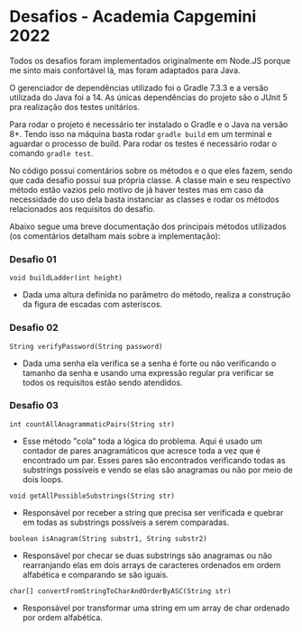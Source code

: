 # Desafios - Academia Capgemini 2022

Todos os desafios foram implementados originalmente em Node.JS porque me sinto mais confortável lá, mas foram adaptados para Java.

O gerenciador de dependências utilizado foi o Gradle 7.3.3 e a versão utilizada do Java foi a 14. As únicas dependências do projeto são o JUnit 5 pra realização dos testes unitários.

Para rodar o projeto é necessário ter instalado o Gradle e o Java na versão 8+. Tendo isso na máquina basta rodar ```gradle build``` em um terminal e aguardar o processo de build. Para rodar os testes é necessário rodar o comando ```gradle test```.

No código possui comentários sobre os métodos e o que eles fazem, sendo que cada desafio possui sua própria classe. A classe main e seu respectivo método estão vazios pelo motivo de já haver testes mas em caso da necessidade do uso dela basta instanciar as classes e rodar os métodos relacionados aos requisitos do desafio.

Abaixo segue uma breve documentação dos principais métodos utilizados (os comentários detalham mais sobre a implementação): 

### Desafio 01

```void buildLadder(int height)```

- Dada uma altura definida no parâmetro do método, realiza a construção da figura de escadas com asteriscos.

### Desafio 02

```String verifyPassword(String password)```

- Dada uma senha ela verifica se a senha é forte ou não verificando o tamanho da senha e usando uma expressão regular pra verificar se todos os requisitos estão sendo atendidos.

### Desafio 03


```int countAllAnagrammaticPairs(String str)```

- Esse método "cola" toda a lógica do problema. Aqui é usado um contador de pares anagramáticos que acresce toda a vez que é encontrado um par. Esses pares são encontrados verificando todas as substrings possíveis e vendo se elas são anagramas ou não por meio de dois loops.

```void getAllPossibleSubstrings(String str)```

- Responsável por receber a string que precisa ser verificada e quebrar em todas as substrings possíveis a serem comparadas.

```boolean isAnagram(String substr1, String substr2)```

- Responsável por checar se duas substrings são anagramas ou não rearranjando elas em dois arrays de caracteres ordenados em ordem alfabética e comparando se são iguais.

```char[] convertFromStringToCharAndOrderByASC(String str)```

- Responsável por transformar uma string em um array de char ordenado por ordem alfabética.